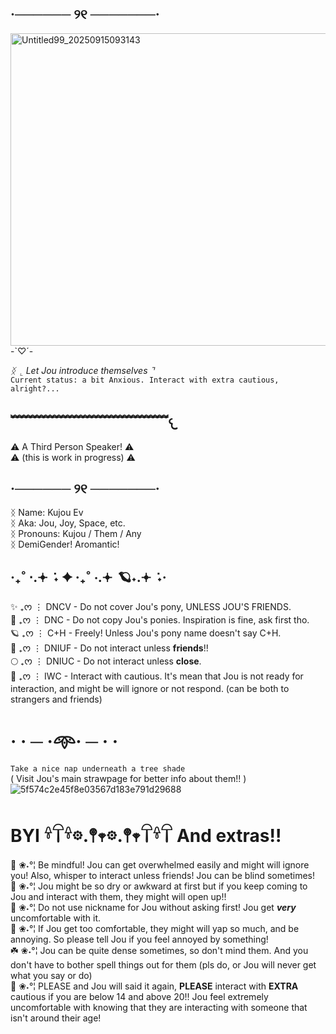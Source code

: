## ·────── ୨୧ ───────·
<img width="1500" height="500" alt="Untitled99_20250915093143" src="https://github.com/user-attachments/assets/a005202f-ee65-4366-af3b-38cae43025c8" />
-`♡´-

_ᛝ ⌞ Let Jou introduce themselves ⌝_\
``Current status: a bit Anxious. Interact with extra cautious, alright?...``
## ﹌﹌﹌﹌﹌﹌﹌﹌﹌﹌﹌﹌𐔌
⚠︎ A Third Person Speaker! ⚠︎\
⚠︎ (this is work in progress) ⚠︎
## ·────── ୨୧ ───────·
ᛝ Name: Kujou Ev\
ᛝ Aka: Jou, Joy, Space, etc.\
ᛝ Pronouns: Kujou / Them / Any\
ᛝ DemiGender! Aromantic!
## ‧₊˚ ⋅.𖥔 ݁ ˖ ✦ ‧₊˚ ⋅.𖥔 ݁ 🪐˖.𖥔 ݁ ˖·
✨ ₊ᰔ ⋮ DNCV - Do not cover Jou's pony, UNLESS JOU'S FRIENDS.\
💫 ₊ᰔ ⋮ DNC - Do not copy Jou's ponies. Inspiration is fine, ask first tho.\
🪐 ₊ᰔ ⋮ C+H - Freely! Unless Jou's pony name doesn't say C+H.\
🌟 ₊ᰔ ⋮ DNIUF - Do not interact unless **friends**!!\
🌕 ₊ᰔ ⋮ DNIUC - Do not interact unless **close**.\
🌙 ₊ᰔ ⋮ IWC - Interact with cautious. It's mean that Jou is not ready for interaction, and might be will ignore or not respond. (can be both to strangers and friends)
# · · ─ ·𖥸· ─ · ·
``` Take a nice nap underneath a tree shade ```\
( Visit Jou's main strawpage for better info about them!! ) 
![5f574c2e45f8e03567d183e791d29688](https://github.com/user-attachments/assets/92091def-7d32-4628-bdef-346d8b750289)
# BYI 𓍊𓋼𓍊𖡼.𖤣𖥧𖡼.𖤣𖥧𓋼𓍊𓋼 And extras!! 
🥀 ❀˖°¦ Be mindful! Jou can get overwhelmed easily and might will ignore you! Also, whisper to interact unless friends! Jou can be blind sometimes!\
🌸 ❀˖°¦ Jou might be so dry or awkward at first but if you keep coming to Jou and interact with them, they might will open up!!\
🍁 ❀˖°¦ Do not use nickname for Jou without asking first! Jou get _**very**_ uncomfortable with it.\
🌺 ❀˖°¦ If Jou get too comfortable, they might will yap so much, and be annoying. So please tell Jou if you feel annoyed by something!\
☘️ ❀˖°¦ Jou can be quite dense sometimes, so don't mind them. And you don't have to bother spell things out for them (pls do, or Jou will never get what you say or do)\
🌻 ❀˖°¦ PLEASE and Jou will said it again, **PLEASE** interact with **EXTRA** cautious if you are below 14 and above 20!! Jou feel extremely uncomfortable with knowing that they are interacting with someone that isn't around their age!
